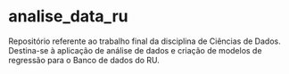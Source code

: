 # analise_data_ru
Repositório referente ao trabalho final da disciplina de Ciências de Dados. Destina-se à aplicação de análise de dados e criação de modelos de regressão para o Banco de dados do RU.